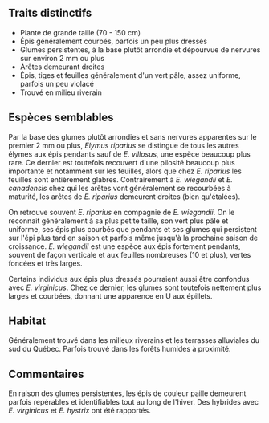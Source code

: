 
<!--
2-https://www.inaturalist.org/observations/235136217
1-https://www.inaturalist.org/observations/237005364
1-https://www.inaturalist.org/observations/237003536
4-https://www.inaturalist.org/observations/195226182
7-https://www.inaturalist.org/observations/195619811
8-https://www.inaturalist.org/observations/195190583
6-https://www.inaturalist.org/observations/235136217
3-https://www.inaturalist.org/observations/257431464
-->

## Traits distinctifs

- Plante de grande taille (70 - 150 cm)
- Épis généralement courbés, parfois un peu plus dressés
- Glumes persistentes, à la base plutôt arrondie et dépourvue de nervures sur environ 2 mm ou plus
- Arêtes demeurant droites
- Épis, tiges et feuilles généralement d'un vert pâle, assez uniforme, parfois un peu violacé
- Trouvé en milieu riverain

## Espèces semblables

Par la base des glumes plutôt arrondies et sans nervures apparentes sur le premier 2 mm ou plus, _Elymus riparius_ se distingue de tous les autres élymes aux épis pendants sauf de _E. villosus_, une espèce beaucoup plus rare. Ce dernier est toutefois recouvert d'une pilosité beaucoup plus importante et notamment sur les feuilles, alors que chez _E. riparius_ les feuilles sont entièrement glabres. Contrairement à _E. wiegandii_ et _E. canadensis_ chez qui les arêtes vont généralement se recourbées à maturité, les arêtes de _E. riparius_ demeurent droites (bien qu'étalées).

On retrouve souvent _E. riparius_ en compagnie de _E. wiegandii_. On le reconnait généralement à sa plus petite taille, son vert plus pâle et uniforme, ses épis plus courbés que pendants et ses glumes qui persistent sur l'épi plus tard en saison et parfois même jusqu'à la prochaine saison de croissance. _E. wiegandii_ est une espèce aux épis fortement pendants, souvent de façon verticale et aux feuilles nombreuses (10 et plus), vertes foncées et très larges.

Certains individus aux épis plus dressés pourraient aussi être confondus avec _E. virginicus_. Chez ce dernier, les glumes sont toutefois nettement plus larges et courbées, donnant une apparence en U aux épillets.

## Habitat

Généralement trouvé dans les milieux riverains et les terrasses alluviales du sud du Québec. Parfois trouvé dans les forêts humides à proximité.

## Commentaires

En raison des glumes persistentes, les épis de couleur paille demeurent parfois repérables et identifiables tout au long de l'hiver. Des hybrides avec _E. virginicus_ et _E. hystrix_ ont été rapportés. 



